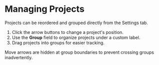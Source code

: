 # Managing Projects

Projects can be reordered and grouped directly from the Settings tab.

1. Click the arrow buttons to change a project's position.
2. Use the **Group** field to organize projects under a custom label.
3. Drag projects into groups for easier tracking.

Move arrows are hidden at group boundaries to prevent crossing groups inadvertently.
